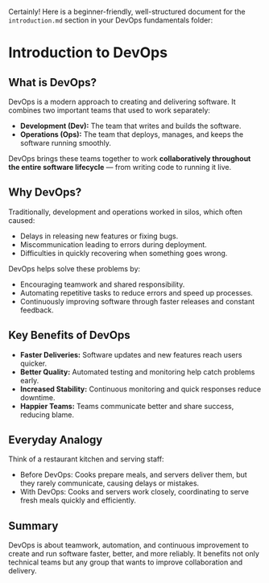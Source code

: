 Certainly! Here is a beginner-friendly, well-structured document for the `introduction.md` section in your DevOps fundamentals folder:

# Introduction to DevOps

## What is DevOps?

DevOps is a modern approach to creating and delivering software. It combines two important teams that used to work separately:

- **Development (Dev):** The team that writes and builds the software.
- **Operations (Ops):** The team that deploys, manages, and keeps the software running smoothly.

DevOps brings these teams together to work **collaboratively throughout the entire software lifecycle** — from writing code to running it live.

## Why DevOps?

Traditionally, development and operations worked in silos, which often caused:

- Delays in releasing new features or fixing bugs.
- Miscommunication leading to errors during deployment.
- Difficulties in quickly recovering when something goes wrong.

DevOps helps solve these problems by:

- Encouraging teamwork and shared responsibility.
- Automating repetitive tasks to reduce errors and speed up processes.
- Continuously improving software through faster releases and constant feedback.

## Key Benefits of DevOps

- **Faster Deliveries:** Software updates and new features reach users quicker.
- **Better Quality:** Automated testing and monitoring help catch problems early.
- **Increased Stability:** Continuous monitoring and quick responses reduce downtime.
- **Happier Teams:** Teams communicate better and share success, reducing blame.

## Everyday Analogy

Think of a restaurant kitchen and serving staff:

- Before DevOps: Cooks prepare meals, and servers deliver them, but they rarely communicate, causing delays or mistakes.
- With DevOps: Cooks and servers work closely, coordinating to serve fresh meals quickly and efficiently.

## Summary

DevOps is about teamwork, automation, and continuous improvement to create and run software faster, better, and more reliably. It benefits not only technical teams but any group that wants to improve collaboration and delivery.

